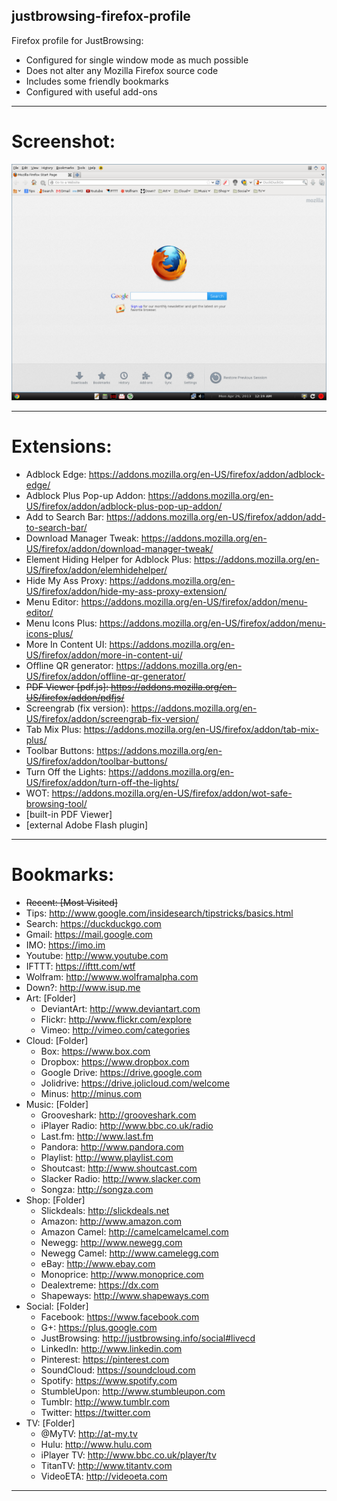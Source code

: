 justbrowsing-firefox-profile
----------------------------
Firefox profile for JustBrowsing:

* Configured for single window mode as much possible
* Does not alter any Mozilla Firefox source code
* Includes some friendly bookmarks
* Configured with useful add-ons

----------------------------
Screenshot:
========================
![Alt text](justbrowsing-firefox_apng.png "Firefox screenshot")

----------------------------
Extensions:
========================
* Adblock Edge: https://addons.mozilla.org/en-US/firefox/addon/adblock-edge/
* Adblock Plus Pop-up Addon: https://addons.mozilla.org/en-US/firefox/addon/adblock-plus-pop-up-addon/
* Add to Search Bar: https://addons.mozilla.org/en-US/firefox/addon/add-to-search-bar/
* Download Manager Tweak: https://addons.mozilla.org/en-US/firefox/addon/download-manager-tweak/
* Element Hiding Helper for Adblock Plus: https://addons.mozilla.org/en-US/firefox/addon/elemhidehelper/
* Hide My Ass Proxy: https://addons.mozilla.org/en-US/firefox/addon/hide-my-ass-proxy-extension/
* Menu Editor: https://addons.mozilla.org/en-US/firefox/addon/menu-editor/
* Menu Icons Plus: https://addons.mozilla.org/en-US/firefox/addon/menu-icons-plus/
* More In Content UI: https://addons.mozilla.org/en-US/firefox/addon/more-in-content-ui/
* Offline QR generator: https://addons.mozilla.org/en-US/firefox/addon/offline-qr-generator/
* <del>PDF Viewer [pdf.js]: https://addons.mozilla.org/en-US/firefox/addon/pdfjs/</del>
* Screengrab (fix version): https://addons.mozilla.org/en-US/firefox/addon/screengrab-fix-version/
* Tab Mix Plus: https://addons.mozilla.org/en-US/firefox/addon/tab-mix-plus/
* Toolbar Buttons: https://addons.mozilla.org/en-US/firefox/addon/toolbar-buttons/
* Turn Off the Lights: https://addons.mozilla.org/en-US/firefox/addon/turn-off-the-lights/
* WOT: https://addons.mozilla.org/en-US/firefox/addon/wot-safe-browsing-tool/
* [built-in PDF Viewer]
* [external Adobe Flash plugin]

----------------------------
Bookmarks:
========================
* <del> Recent:	[Most Visited]</del>
* Tips:		http://www.google.com/insidesearch/tipstricks/basics.html
* Search:	https://duckduckgo.com
* Gmail:	https://mail.google.com
* IMO:		https://imo.im
* Youtube:	http://www.youtube.com
* IFTTT:	https://ifttt.com/wtf
* Wolfram:	http://wwww.wolframalpha.com
* Down?:	http://www.isup.me
* Art:	[Folder]
	* DeviantArt:	http://www.deviantart.com
	* Flickr:		http://www.flickr.com/explore
	* Vimeo:		http://vimeo.com/categories
* Cloud:	[Folder]
	* Box:		https://www.box.com
	* Dropbox:		https://www.dropbox.com
	* Google Drive:	https://drive.google.com
	* Jolidrive:	https://drive.jolicloud.com/welcome
	* Minus:		http://minus.com
* Music:	[Folder]
	* Grooveshark:	http://grooveshark.com
	* iPlayer Radio:	http://www.bbc.co.uk/radio
	* Last.fm:		http://www.last.fm
	* Pandora:		http://www.pandora.com
	* Playlist:		http://www.playlist.com
	* Shoutcast:	http://www.shoutcast.com
	* Slacker Radio:	http://www.slacker.com
	* Songza:		http://songza.com
* Shop:	[Folder]
	* Slickdeals:	http://slickdeals.net
	* Amazon:		http://www.amazon.com
	* Amazon Camel:	http://camelcamelcamel.com
	* Newegg:		http://www.newegg.com
	* Newegg Camel:	http://www.camelegg.com
	* eBay:		http://www.ebay.com
	* Monoprice:	http://www.monoprice.com
	* Dealextreme:	https://dx.com
	* Shapeways:	http://www.shapeways.com
* Social:	[Folder]
	* Facebook:		https://www.facebook.com
	* G+:		https://plus.google.com
	* JustBrowsing:	http://justbrowsing.info/social#livecd
	* LinkedIn:		http://www.linkedin.com
	* Pinterest:	https://pinterest.com
	* SoundCloud:	https://soundcloud.com
	* Spotify:		https://www.spotify.com
	* StumbleUpon:	http://www.stumbleupon.com
	* Tumblr:		http://www.tumblr.com
	* Twitter:		https://twitter.com
* TV:	[Folder]
	* @MyTV:		http://at-my.tv
	* Hulu:		http://www.hulu.com
	* iPlayer TV:	http://www.bbc.co.uk/player/tv
	* TitanTV:		http://www.titantv.com
	* VideoETA:		http://videoeta.com

---------------------------

